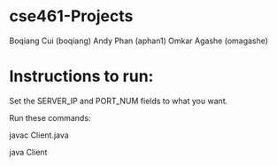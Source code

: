 # cse461-Projects
Boqiang Cui (boqiang)
Andy Phan (aphan1)
Omkar Agashe (omagashe)

# Instructions to run:

Set the SERVER_IP and PORT_NUM fields to what you want.
 
Run these commands:

javac Client.java

java Client